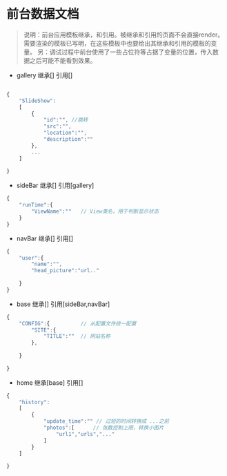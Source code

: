# 前台数据文档

> 说明：前台应用模板继承，和引用。被继承和引用的页面不会直接render。需要渲染的模板已写明，在这些模板中也要给出其继承和引用的模板的变量。 另：调试过程中前台使用了一些占位符等占据了变量的位置，传入数据之后可能不能看到效果。

- gallery 继承[] 引用[]

``` js 

{
    "SlideShow":
    [
        {
            "id":"", //跳转
            "src":"",
            "location":"",
            "description":""
        },
        ...
    ]
    
}

```

- sideBar 继承[] 引用[gallery]

``` js
{
    "runTime":{
        "ViewName":""   // View类名，用于判断显示状态
    }
}
```

- navBar 继承[] 引用[]

``` js
{
    "user":{
        "name":"",
        "head_picture":"url.."
        
    }
}
```

- base 继承[] 引用[sideBar,navBar]

``` js 
{
    "CONFIG":{          // 从配置文件统一配置
        "SITE":{
            "TITLE":""  // 网站名称
        },
        
    }
    
}

```

- home 继承[base] 引用[]

``` js 
{
    "history":
    [
        {
            "update_time":"" // 过短的时间转换成 ...之前
            "photos":[      // 张数控制上限，转换小图片
                "url1","urls","..."
            ]
        }
    ]
    
}

```


